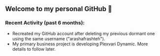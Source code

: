 ## Welcome to my personal GitHub 👋


### Recent Activity (past 6 months):
- Recreated my GitHub account after deleting my previous dormant one using the same username ("arashafrashteh").
- My primary business project is developing Plexvari Dynamic. More details to follow later.

